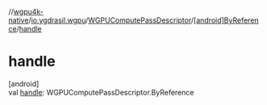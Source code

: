 //[wgpu4k-native](../../../../index.md)/[io.ygdrasil.wgpu](../../index.md)/[WGPUComputePassDescriptor](../index.md)/[[android]ByReference](index.md)/[handle](handle.md)

# handle

[android]\
val [handle](handle.md): WGPUComputePassDescriptor.ByReference